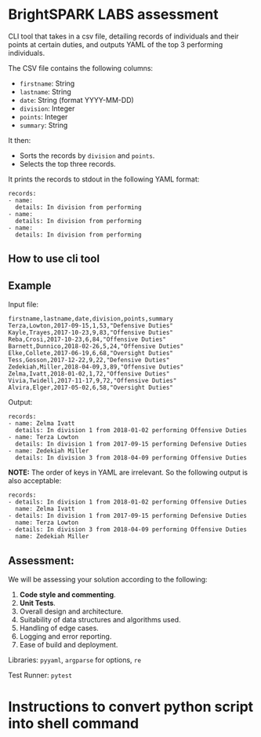 # BrightSPARK LABS assessment
CLI tool that takes in a csv file, detailing records of individuals and their
points at certain duties, and outputs YAML of the top 3 performing individuals.

The CSV file contains the following columns:
* `firstname`: String
* `lastname`: String
* `date`: String (format YYYY-MM-DD)
* `division`: Integer
* `points`: Integer
* `summary`: String

It then:
* Sorts the records by `division` and `points`.
* Selects the top three records.

It prints the records to stdout in the following YAML format:
```
records:
- name:
  details: In division from performing
- name:
  details: In division from performing
- name:
  details: In division from performing
```

## How to use cli tool
## Example

Input file:
```
firstname,lastname,date,division,points,summary
Terza,Lowton,2017-09-15,1,53,"Defensive Duties"
Kayle,Trayes,2017-10-23,9,83,"Offensive Duties"
Reba,Crosi,2017-10-23,6,84,"Offensive Duties"
Barnett,Dunnico,2018-02-26,5,24,"Offensive Duties"
Elke,Collete,2017-06-19,6,68,"Oversight Duties"
Tess,Gosson,2017-12-22,9,22,"Defensive Duties"
Zedekiah,Miller,2018-04-09,3,89,"Offensive Duties"
Zelma,Ivatt,2018-01-02,1,72,"Offensive Duties"
Vivia,Twidell,2017-11-17,9,72,"Offensive Duties"
Alvira,Elger,2017-05-02,6,58,"Oversight Duties"
```

Output:
```
records:
- name: Zelma Ivatt
  details: In division 1 from 2018-01-02 performing Offensive Duties
- name: Terza Lowton
  details: In division 1 from 2017-09-15 performing Defensive Duties
- name: Zedekiah Miller
  details: In division 3 from 2018-04-09 performing Offensive Duties
```

**NOTE:** The order of keys in YAML are irrelevant. So the following output is
also acceptable:
```
records:
- details: In division 1 from 2018-01-02 performing Offensive Duties
  name: Zelma Ivatt
- details: In division 1 from 2017-09-15 performing Defensive Duties
  name: Terza Lowton
- details: In division 3 from 2018-04-09 performing Offensive Duties
  name: Zedekiah Miller
```

## Assessment:
We will be assessing your solution according to the following:
1. **Code style and commenting**.
2. **Unit Tests**.
3. Overall design and architecture.
4. Suitability of data structures and algorithms used.
5. Handling of edge cases.
6. Logging and error reporting.
7. Ease of build and deployment.


Libraries:
`pyyaml`, `argparse` for options, `re` 

Test Runner:
`pytest`

# Instructions to convert python script into shell command